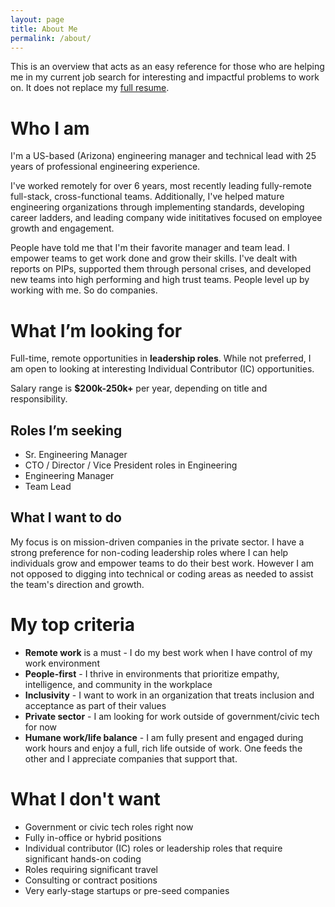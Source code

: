 ```yaml
---
layout: page
title: About Me
permalink: /about/
---
```


This is an overview that acts as an easy reference for those who are helping me in my current job search for interesting and impactful problems to work on. It does not replace my [full resume](/assets/files/EricHarrisResume.pdf).

# Who I am

I'm a US-based (Arizona) engineering manager and technical lead with 25 years of professional engineering experience.

I've worked remotely for over 6 years, most recently leading fully-remote full-stack, cross-functional teams. Additionally, I've helped mature engineering organizations through implementing standards, developing career ladders, and leading company wide inititatives focused on employee growth and engagement.

People have told me that I'm their favorite manager and team lead. I empower teams to get work done and grow their skills. I've dealt with reports on PIPs, supported them through personal crises, and developed new teams into high performing and high trust teams. People level up by working with me. So do companies.

# What I’m looking for

Full-time, remote opportunities in **leadership roles**. While not preferred, I am open to looking at interesting Individual Contributor (IC) opportunities. 

Salary range is **$200k-250k+** per year, depending on title and responsibility. 

## Roles I’m seeking

* Sr. Engineering Manager
* CTO / Director / Vice President roles in Engineering
* Engineering Manager
* Team Lead

## What I want to do 

My focus is on mission-driven companies in the private sector. I have a strong preference for non-coding leadership roles where I can help individuals grow and empower teams to do their best work. However I am not opposed to digging into technical or coding areas as needed to assist the team's direction and growth.

# My top criteria 

* **Remote work** is a must - I do my best work when I have control of my work environment
* **People-first** - I thrive in environments that prioritize empathy, intelligence, and community in the workplace
* **Inclusivity** - I want to work in an organization that treats inclusion and acceptance as part of their values
* **Private sector** - I am looking for work outside of government/civic tech for now 
* **Humane work/life balance** - I am fully present and engaged during work hours and enjoy a full, rich life outside of work. One feeds the other and I appreciate companies that support that.

# What I don't want

* Government or civic tech roles right now
* Fully in-office or hybrid positions
* Individual contributor (IC) roles or leadership roles that require significant hands-on coding
* Roles requiring significant travel
* Consulting or contract positions
* Very early-stage startups or pre-seed companies
